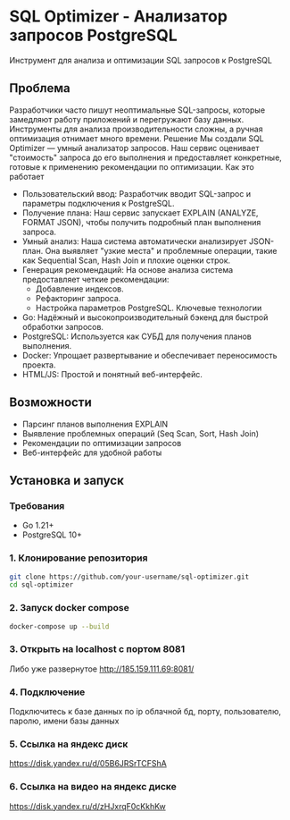 # SQL Optimizer - Анализатор запросов PostgreSQL

Инструмент для анализа и оптимизации SQL запросов к PostgreSQL

## Проблема
Разработчики часто пишут неоптимальные SQL-запросы, которые замедляют работу приложений и перегружают базу данных. Инструменты для анализа производительности сложны, а ручная оптимизация отнимает много времени.
Решение
Мы создали SQL Optimizer — умный анализатор запросов. Наш сервис оценивает "стоимость" запроса до его выполнения и предоставляет конкретные, готовые к применению рекомендации по оптимизации.
Как это работает
 - Пользовательский ввод: Разработчик вводит SQL-запрос и параметры подключения к PostgreSQL.
 - Получение плана: Наш сервис запускает EXPLAIN (ANALYZE, FORMAT JSON), чтобы получить подробный план выполнения запроса.
 - Умный анализ: Наша система автоматически анализирует JSON-план. Она выявляет "узкие места" и проблемные операции, такие как Sequential Scan, Hash Join и плохие оценки строк.
 - Генерация рекомендаций: На основе анализа система предоставляет четкие рекомендации:
   - Добавление индексов.
   - Рефакторинг запроса.
   - Настройка параметров PostgreSQL.
Ключевые технологии
 - Go: Надёжный и высокопроизводительный бэкенд для быстрой обработки запросов.
 - PostgreSQL: Используется как СУБД для получения планов выполнения.
 - Docker: Упрощает развертывание и обеспечивает переносимость проекта.
 - HTML/JS: Простой и понятный веб-интерфейс.

## Возможности

- Парсинг планов выполнения EXPLAIN
- Выявление проблемных операций (Seq Scan, Sort, Hash Join)
- Рекомендации по оптимизации запросов
- Веб-интерфейс для удобной работы

## Установка и запуск

### Требования
- Go 1.21+
- PostgreSQL 10+

### 1. Клонирование репозитория
```bash
git clone https://github.com/your-username/sql-optimizer.git
cd sql-optimizer
```
### 2. Запуск docker compose
```bash
docker-compose up --build
```
### 3. Открыть на localhost с портом 8081
Либо уже развернутое http://185.159.111.69:8081/

### 4. Подключение
Подключитесь к базе данных по ip облачной бд, порту, пользователю, паролю, имени базы данных

### 5. Ссылка на яндекс диск
https://disk.yandex.ru/d/05B6JRSrTCFShA

### 6. Ссылка на видео на яндекс диске
https://disk.yandex.ru/d/zHJxrqF0cKkhKw

